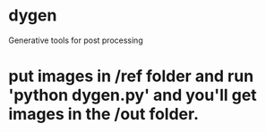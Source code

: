 # dygen
Generative tools for post processing

# put images in /ref folder and run 'python dygen.py' and you'll get images in the /out folder.
